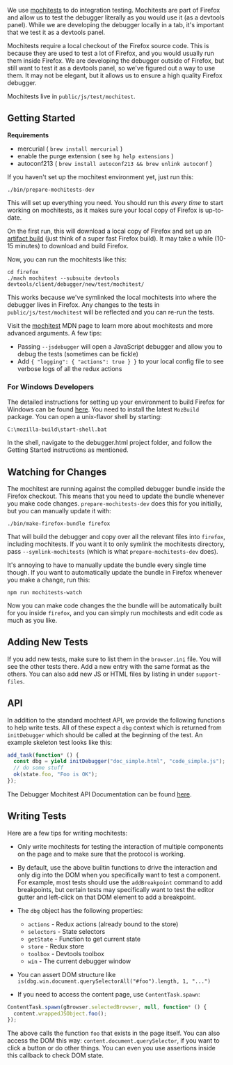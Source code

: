 We use [mochitests](https://developer.mozilla.org/en-US/docs/Mozilla/Projects/Mochitest) to do integration testing. Mochitests are part of Firefox and allow us to test the debugger literally as you would use it (as a devtools panel). While we are developing the debugger locally in a tab, it's important that we test it as a devtools panel.

Mochitests require a local checkout of the Firefox source code. This is because they are used to test a lot of Firefox, and you would usually run them inside Firefox. We are developing the debugger outside of Firefox, but still want to test it as a devtools panel, so we've figured out a way to use them. It may not be elegant, but it allows us to ensure a high quality Firefox debugger.

Mochitests live in `public/js/test/mochitest`.

## Getting Started

**Requirements**

* mercurial ( `brew install mercurial` )
 * enable the purge extension ( see `hg help extensions` )
* autoconf213 ( `brew install autoconf213 && brew unlink autoconf` )

If you haven't set up the mochitest environment yet, just run this:

```
./bin/prepare-mochitests-dev
```

This will set up everything you need. You should run this *every time* to start working on mochitests, as it makes sure your local copy of Firefox is up-to-date.

On the first run, this will download a local copy of Firefox and set up an [artifact build](https://developer.mozilla.org/en-US/docs/Mozilla/Developer_guide/Build_Instructions/Artifact_builds) (just think of a super fast Firefox build). It may take a while (10-15 minutes) to download and build Firefox.

Now, you can run the mochitests like this:

```
cd firefox
./mach mochitest --subsuite devtools devtools/client/debugger/new/test/mochitest/
```

This works because we've symlinked the local mochitests into where the debugger lives in Firefox. Any changes to the tests in `public/js/test/mochitest` will be reflected and you can re-run the tests.

Visit the [mochitest](https://developer.mozilla.org/en-US/docs/Mozilla/Projects/Mochitest) MDN page to learn more about mochitests and more advanced arguments. A few tips:

* Passing `--jsdebugger` will open a JavaScript debugger and allow you to debug the tests (sometimes can be fickle)
* Add `{ "logging": { "actions": true } }` to your local config file to see verbose logs of all the redux actions

### For Windows Developers

The detailed instructions for setting up your environment to build Firefox for Windows can be found [here](https://developer.mozilla.org/en-US/docs/Mozilla/Developer_guide/Build_Instructions/Windows_Prerequisites). You need to install the latest `MozBuild` package. You can open a unix-flavor shell by starting:

```
C:\mozilla-build\start-shell.bat
```

In the shell, navigate to the debugger.html project folder, and follow the Getting Started instructions as mentioned.

## Watching for Changes

The mochitest are running against the compiled debugger bundle inside the Firefox checkout. This means that you need to update the bundle whenever you make code changes. `prepare-mochitests-dev` does this for you initially, but you can manually update it with:

```
./bin/make-firefox-bundle firefox
```

That will build the debugger and copy over all the relevant files into `firefox`, including mochitests. If you want it to only symlink the mochitests directory, pass `--symlink-mochitests` (which is what `prepare-mochitests-dev` does).

It's annoying to have to manually update the bundle every single time though. If you want to automatically update the bundle in Firefox whenever you make a change, run this:

```
npm run mochitests-watch
```

Now you can make code changes the the bundle will be automatically built for you inside `firefox`, and you can simply run mochitests and edit code as much as you like.

## Adding New Tests

If you add new tests, make sure to list them in the `browser.ini` file. You will see the other tests there. Add a new entry with the same format as the others. You can also add new JS or HTML files by listing in under `support-files`.

## API

In addition to the standard mochtest API, we provide the following functions to help write tests. All of these expect a `dbg` context which is returned from `initDebugger` which should be called at the beginning of the test. An example skeleton test looks like this:

```js
add_task(function* () {
  const dbg = yield initDebugger("doc_simple.html", "code_simple.js");
  // do some stuff
  ok(state.foo, "Foo is OK");
});
```

The Debugger Mochitest API Documentation can be found [here](https://devtools-html.github.io/debugger.html/reference).

## Writing Tests

Here are a few tips for writing mochitests:

* Only write mochitests for testing the interaction of multiple components on the page and to make sure that the protocol is working.
* By default, use the above builtin functions to drive the interaction and only dig into the DOM when you specifically want to test a component. For example, most tests should use the `addBreakpoint` command to add breakpoints, but certain tests may specifically want to test the editor gutter and left-click on that DOM element to add a breakpoint.
* The `dbg` object has the following properties:

  * `actions` - Redux actions (already bound to the store)
  * `selectors` - State selectors
  * `getState` - Function to get current state
  * `store` - Redux store
  * `toolbox` - Devtools toolbox
  * `win` - The current debugger window

* You can assert DOM structure like `is(dbg.win.document.querySelectorAll("#foo").length, 1, "...")`
* If you need to access the content page, use `ContentTask.spawn`:

```js
ContentTask.spawn(gBrowser.selectedBrowser, null, function* () {
  content.wrappedJSObject.foo();
});
```

The above calls the function `foo` that exists in the page itself. You can also access the DOM this way: `content.document.querySelector`, if you want to click a button or do other things. You can even you use assertions inside this callback to check DOM state.

